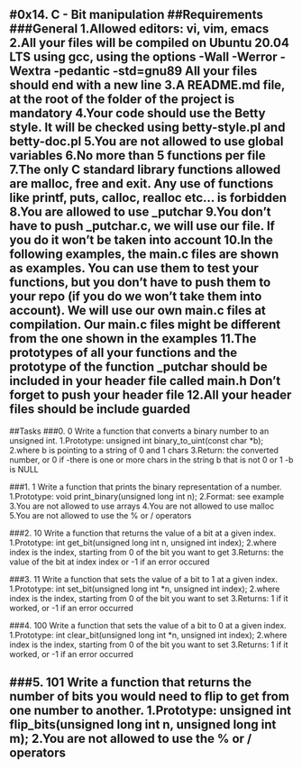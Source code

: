 #0x14. C - Bit manipulation
##Requirements
###General
1.Allowed editors: vi, vim, emacs
2.All your files will be compiled on Ubuntu 20.04 LTS using gcc, using the options -Wall -Werror -Wextra -pedantic -std=gnu89
All your files should end with a new line
3.A README.md file, at the root of the folder of the project is mandatory
4.Your code should use the Betty style. It will be checked using betty-style.pl and betty-doc.pl
5.You are not allowed to use global variables
6.No more than 5 functions per file
7.The only C standard library functions allowed are malloc, free and exit. Any use of functions like printf, puts, calloc, realloc etc… is forbidden
8.You are allowed to use _putchar
9.You don’t have to push _putchar.c, we will use our file. If you do it won’t be taken into account
10.In the following examples, the main.c files are shown as examples. You can use them to test your functions, but you don’t have to push them to your repo (if you do we won’t take them into account). We will use our own main.c files at compilation. Our main.c files might be different from the one shown in the examples
11.The prototypes of all your functions and the prototype of the function _putchar should be included in your header file called main.h
Don’t forget to push your header file
12.All your header files should be include guarded
------------------
##Tasks
###0. 0
Write a function that converts a binary number to an unsigned int.
1.Prototype: unsigned int binary_to_uint(const char *b);
2.where b is pointing to a string of 0 and 1 chars
3.Return: the converted number, or 0 if
	-there is one or more chars in the string b that is not 0 or 1
	-b is NULL

###1. 1
Write a function that prints the binary representation of a number.
1.Prototype: void print_binary(unsigned long int n);
2.Format: see example
3.You are not allowed to use arrays
4.You are not allowed to use malloc
5.You are not allowed to use the % or / operators

###2. 10
Write a function that returns the value of a bit at a given index.
1.Prototype: int get_bit(unsigned long int n, unsigned int index);
2.where index is the index, starting from 0 of the bit you want to get
3.Returns: the value of the bit at index index or -1 if an error occured

###3. 11
Write a function that sets the value of a bit to 1 at a given index.
1.Prototype: int set_bit(unsigned long int *n, unsigned int index);
2.where index is the index, starting from 0 of the bit you want to set
3.Returns: 1 if it worked, or -1 if an error occurred

###4. 100
Write a function that sets the value of a bit to 0 at a given index.
1.Prototype: int clear_bit(unsigned long int *n, unsigned int index);
2.where index is the index, starting from 0 of the bit you want to set
3.Returns: 1 if it worked, or -1 if an error occurred

###5. 101
Write a function that returns the number of bits you would need to flip to get from one number to another.
1.Prototype: unsigned int flip_bits(unsigned long int n, unsigned long int m);
2.You are not allowed to use the % or / operators
------------------
